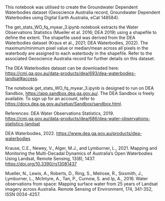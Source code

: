 This notebook was utilised to create the Groundwater Dependent Waterbodies dataset (Geoscience Australia record, Groundwater Dependent Waterbodies using Digital Earth Australia, eCat 148584).

The get_stats_WO_fq_myear_3.ipynb notebook extracts the Water Observations Statistics (Mueller et al. 2016; DEA 2019) using a shapefile to define the extent. The shapefile used was derived from the DEA Waterbodies dataset (Kraus et al., 2021; DEA Waterbodies, 2022). The maximum/minimum pixel value or median/mean across all pixels in the waterbody are assigned to each waterbody in the shapefile. Refer to the associated Geoscience Australia record for further details on this dataset.

The DEA Waterbodies dataset can be downloaded here: https://cmi.ga.gov.au/data-products/dea/693/dea-waterbodies-landsat#access. 

The notebook get_stats_WO_fq_myear_3.ipynb is designed to run on DEA Sandbox, https://app.sandbox.dea.ga.gov.au/. The DEA Sandbox is freely available. To sign up for an account, refer to https://docs.dea.ga.gov.au/setup/Sandbox/sandbox.html.

References:
DEA Water Observations Statistics, 2019. https://cmi.ga.gov.au/data-products/dea/686/dea-water-observations-statistics-landsat

DEA Waterbodies, 2022. https://www.dea.ga.gov.au/products/dea-waterbodies

Krause, C.E., Newey, V., Alger, M.J., and Lymburner, L., 2021. Mapping and Monitoring the Multi-Decadal Dynamics of Australia’s Open Waterbodies Using Landsat, Remote Sensing, 13(8), 1437. https://doi.org/10.3390/rs13081437

Mueller, N., Lewis, A., Roberts, D., Ring, S., Melrose, R., Sixsmith, J., Lymburner, L., McIntyre, A., Tan, P., Curnow, S. and Ip, A., 2016. Water observations from space: Mapping surface water from 25 years of Landsat imagery across Australia. Remote Sensing of Environment, 174, 341-352, ISSN 0034-4257.
